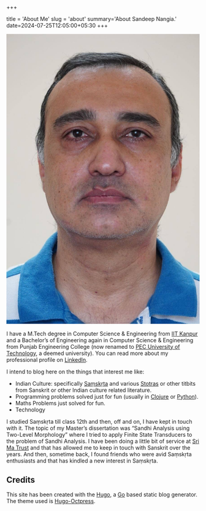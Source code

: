+++

title = 'About Me'
slug = 'about'
summary='About Sandeep Nangia.'
date=2024-07-25T12:05:00+05:30
+++

![Picture of Sandeep Nangia](images/sn-new.jpg "Sandeep Nangia")

I have a M.Tech degree in Computer Science & Engineering from [IIT Kanpur](www.iitk.ac.in/) and a Bachelor’s of Engineering again in Computer Science & Engineering from Punjab Engineering College (now renamed to [PEC University of Technology](http://pec.ac.in/), a deemed university). You can read more about my professional profile on [LinkedIn](http://in.linkedin.com/in/sandeepnangia).

I intend to blog here on the things that interest me like:

- Indian Culture: specifically [Saṃskṛta](http://en.wikipedia.org/wiki/Sanskrit) and various [Stotras](http://en.wikipedia.org/wiki/Stotra) or other titbits from Sanskrit or other Indian culture related literature. 
- Programming problems solved just for fun (usually in [Clojure](http://clojure.org/) or [Python](http://www.python.org/)).
- Maths Problems just solved for fun. 
- Technology


I studied Saṃskṛta till class 12th and then, off and on, I have kept in touch with it. The topic of my Master’s dissertation was “Sandhi Analysis using Two-Level Morphology” where I tried to apply Finite State Transducers to the problem of Sandhi Analysis. I have been doing a little bit of service at [Sri Ma Trust](http://www.kathamrita.org) and that has allowed me to keep in touch with Sanskrit over the years. And then, sometime back, I found friends who were avid Saṃskṛta enthusiasts and that has kindled a new interest in Saṃskṛta. 

Credits
-------
This site has been created with the [Hugo](https://gohugo.io), a [Go](https://go.dev) based static blog generator. The theme used is [Hugo-Octpress](https://themes.gohugo.io/themes/hugo-octopress/).
